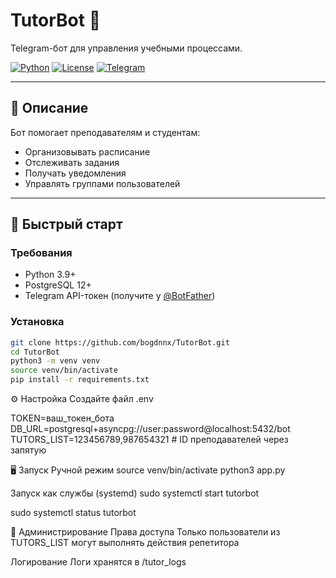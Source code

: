 # TutorBot 🤖

Telegram-бот для управления учебными процессами.

[![Python](https://img.shields.io/badge/Python-3.9+-blue.svg)](https://python.org)
[![License](https://img.shields.io/badge/License-MIT-green.svg)](LICENSE)
[![Telegram](https://img.shields.io/badge/Telegram-@TutorBot-blue.svg)](https://t.me/your_bot_link)

---

## 📜 Описание
Бот помогает преподавателям и студентам:
- Организовывать расписание
- Отслеживать задания
- Получать уведомления
- Управлять группами пользователей

---

## 🚀 Быстрый старт

### Требования
- Python 3.9+
- PostgreSQL 12+
- Telegram API-токен (получите у [@BotFather](https://t.me/BotFather))

### Установка
```bash
git clone https://github.com/bogdnnx/TutorBot.git
cd TutorBot
python3 -m venv venv
source venv/bin/activate
pip install -r requirements.txt
```

⚙️ Настройка
 Создайте файл .env

TOKEN=ваш_токен_бота
DB_URL=postgresql+asyncpg://user:password@localhost:5432/bot
TUTORS_LIST=123456789,987654321  # ID преподавателей через запятую

🖥️ Запуск
Ручной режим
source venv/bin/activate
python3 app.py

Запуск как службы (systemd)
sudo systemctl start tutorbot

sudo systemctl status tutorbot


🔧 Администрирование
Права доступа
Только пользователи из TUTORS_LIST могут выполнять действия репетитора

Логирование
Логи хранятся в /tutor_logs
